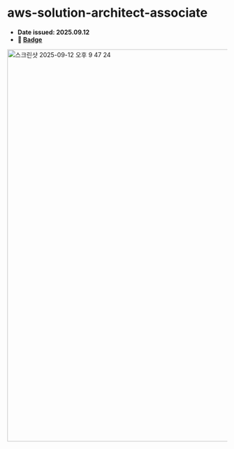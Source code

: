 # aws-solution-architect-associate
- **Date issued: 2025.09.12**
- **🔗 [Badge](https://www.credly.com/badges/54562d71-fb44-478c-91cb-e23cd9a521b7/public_url)**
<img width="900" alt="스크린샷 2025-09-12 오후 9 47 24" src="https://github.com/user-attachments/assets/d154d08f-72d7-4bc0-a9f8-ece895a9eaeb" />
